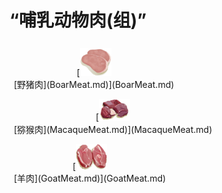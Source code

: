 # “哺乳动物肉(组)”  
<div style="display:table"><div style="display:inline-block;padding:7px;margin:7px;border-left:none;border-right:none;text-align:center;min-width:150px;min-height:0px;margin: auto;"><div style="text-align:center;">[<div style="width:50px;display:inline-block;text-align:center"><img decoding="async" src="../wiki/Sprite/PorkRaw.png" href="a.md" style="max-width:50px;max-height:50px;"></div><br>[野猪肉](BoarMeat.md)](BoarMeat.md)</div></div><div style="display:inline-block;padding:7px;margin:7px;border-left:none;border-right:none;text-align:center;min-width:150px;min-height:0px;margin: auto;"><div style="text-align:center;">[<div style="width:50px;display:inline-block;text-align:center"><img decoding="async" src="../wiki/Sprite/MonkeyMeat.png" href="a.md" style="max-width:50px;max-height:50px;"></div><br>[猕猴肉](MacaqueMeat.md)](MacaqueMeat.md)</div></div><div style="display:inline-block;padding:7px;margin:7px;border-left:none;border-right:none;text-align:center;min-width:150px;min-height:0px;margin: auto;"><div style="text-align:center;">[<div style="width:50px;display:inline-block;text-align:center"><img decoding="async" src="../wiki/Sprite/GoatMeat.png" href="a.md" style="max-width:50px;max-height:50px;"></div><br>[羊肉](GoatMeat.md)](GoatMeat.md)</div></div></div>  
  
